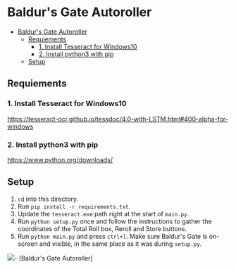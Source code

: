# Baldur's Gate Autoroller

- [Baldur's Gate Autoroller](#baldurs-gate-autoroller)
  - [Requiements](#requiements)
    - [1. Install Tesseract for Windows10](#1-install-tesseract-for-windows10)
    - [2. Install python3 with pip](#2-install-python3-with-pip)
  - [Setup](#setup)

## Requiements
### 1. Install Tesseract for Windows10
https://tesseract-ocr.github.io/tessdoc/4.0-with-LSTM.html#400-alpha-for-windows
### 2. Install python3 with pip
https://www.python.org/downloads/

## Setup

1. `cd` into this directory.
2. Run `pip install -r requirements.txt`.
3. Update the `tesseract.exe` path right at the start of `main.py`.
4. Run `python setup.py` once and follow the instructions to gather the coordinates of the Total Roll box, Reroll and Store buttons.
5. Run `python main.py` and press `ctrl+l`. Make sure Baldur's Gate is on-screen and visible, in the same place as it was during `setup.py`.



![](https://i.imgur.com/Ho6sAh1.png)- [Baldur's Gate Autoroller]


